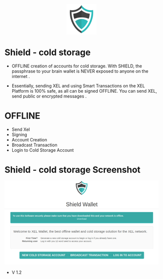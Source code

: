 <p align="center"> 
<img src="shield.png" width="100">
</p>

# Shield - cold storage

* OFFLINE creation of accounts for cold storage. With SHIELD, the passphrase to your brain wallet is NEVER exposed to anyone on the internet .

* Essentially, sending XEL and using Smart Transactions on the XEL Platform is 100% safe, as all can be signed OFFLINE. You can send XEL, send public or encrypted messages .

# OFFLINE

* Send Xel
* Signing 
* Account Creation
* Broadcast Transaction
* Login to Cold Storage Account

# Shield - cold storage Screenshot

<p align="center"> 
<img src="screenshot.jpg" width="650">
</p>

* V 1.2

